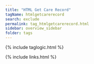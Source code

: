 ```yaml
---
title: "HTML Get Care Record"
tagName: htmlgetcarerecord
search: exclude
permalink: tag_htmlgetcarerecord.html
sidebar: overview_sidebar
folder: tags
---
```

{% include taglogic.html %}

{% include links.html %}
